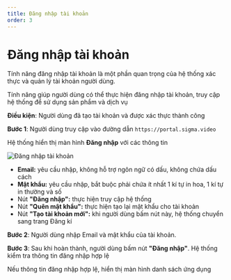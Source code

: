 ```yaml
---
title: Đăng nhập tài khoản
order: 3
---
```


# Đăng nhập tài khoản 

Tính năng đăng nhập tài khoản là một phần quan trọng của hệ thống xác thực và quản lý tài khoản người dùng. 

Tính năng giúp người dùng có thể thực hiện đăng nhập tài khoản, truy cập hệ thống để sử dụng sản phẩm và dịch vụ

**Điều kiện**: Người dùng đã tạo tài khoản và được xác thực thành công

**Bước 1**: Người dùng truy cập vào đường dẫn `https://portal.sigma.video`

Hệ thống hiển thị màn hình **Đăng nhập** với các thông tin

![Đăng nhập tài khoản ](/images/streaming-platform/user-management/sign-in-1.png)

- **Email:** yêu cầu nhập, không hỗ trợ ngôn ngữ có dấu, không chứa dấu cách
- **Mật khẩu:** yêu cầu nhập, bắt buộc phải chứa ít nhất 1 kí tự in hoa, 1 kí tự in thường và số
- Nút **"Đăng nhập":** thực hiện truy cập hệ thống
- Nút **"Quên mật khẩu":** thực hiện tạo lại mật khẩu cho tài khoản
- Nút **"Tạo tài khoản mới":** khi người dùng bấm nút này, hệ thống chuyển sang trang Đăng kí

**Bước 2**: Người dùng nhập Email và mật khẩu của tài khoản.

**Bước 3**: Sau khi hoàn thành, người dùng bấm nút **"Đăng nhập"**. Hệ thống kiểm tra thông tin đăng nhập hợp lệ

Nếu thông tin đăng nhập hợp lệ, hiển thị màn hình danh sách ứng dụng